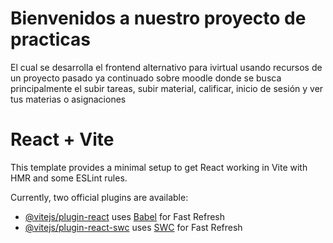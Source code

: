 # Bienvenidos a nuestro proyecto de practicas
El cual se desarrolla el frontend alternativo para ivirtual usando recursos de un proyecto pasado ya continuado sobre moodle donde se busca principalmente el subir tareas, subir material, calificar, inicio de sesión y ver tus materias o asignaciones

# React + Vite

This template provides a minimal setup to get React working in Vite with HMR and some ESLint rules.

Currently, two official plugins are available:

- [@vitejs/plugin-react](https://github.com/vitejs/vite-plugin-react/blob/main/packages/plugin-react/README.md) uses [Babel](https://babeljs.io/) for Fast Refresh
- [@vitejs/plugin-react-swc](https://github.com/vitejs/vite-plugin-react-swc) uses [SWC](https://swc.rs/) for Fast Refresh

